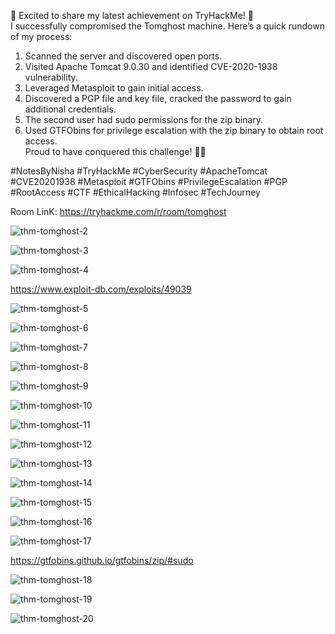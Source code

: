 
🚀 Excited to share my latest achievement on TryHackMe! 🎉</br>
I successfully compromised the Tomghost machine. Here’s a quick rundown of my process:</br>
   <ol> 
	<li> Scanned the server and discovered open ports. </li>
	<li> Visited Apache Tomcat 9.0.30 and identified CVE-2020-1938 vulnerability. </li>
	<li> Leveraged Metasploit to gain initial access. </li>
	<li> Discovered a PGP file and key file, cracked the password to gain additional credentials. </li>
	<li> The second user had sudo permissions for the zip binary. </li>
	<li> Used GTFObins for privilege escalation with the zip binary to obtain root access. </li>
Proud to have conquered this challenge! 🏅💪

</ol>

#NotesByNisha #TryHackMe #CyberSecurity #ApacheTomcat #CVE20201938 #Metasploit #GTFObins #PrivilegeEscalation #PGP #RootAccess #CTF #EthicalHacking #Infosec #TechJourney 


Room LinK: https://tryhackme.com/r/room/tomghost

![thm-tomghost-2](https://github.com/user-attachments/assets/c08e2da8-a56d-48f3-bcc7-f12b1116cfb8)


![thm-tomghost-3](https://github.com/user-attachments/assets/421f7282-76e4-4104-920c-4d0e8eabe1b8)

![thm-tomghost-4](https://github.com/user-attachments/assets/f5dd7a0b-7f60-40b4-b3f0-e2d5475b63b1)


https://www.exploit-db.com/exploits/49039

![thm-tomghost-5](https://github.com/user-attachments/assets/cc38fc1b-aea7-4218-946a-ef18deaaaa43)


![thm-tomghost-6](https://github.com/user-attachments/assets/ecfddeca-6aa8-4d7a-a55e-8a32de020132)

![thm-tomghost-7](https://github.com/user-attachments/assets/5e07d2f8-d0f2-4f80-85a4-cb1acc240ba8)

![thm-tomghost-8](https://github.com/user-attachments/assets/ffbb9260-2b3e-4516-b147-d60ec2a006e6)

![thm-tomghost-9](https://github.com/user-attachments/assets/e4282644-04be-4f22-bc44-dabd21c3a2b8)

![thm-tomghost-10](https://github.com/user-attachments/assets/86e623b9-93bc-4b1c-87f9-03fe84084d6e)

![thm-tomghost-11](https://github.com/user-attachments/assets/4a5474dd-9bc2-42d1-9b2e-940e5fd00090)

![thm-tomghost-12](https://github.com/user-attachments/assets/b7183652-485f-4ae8-a5b1-6ccc41ac8912)

![thm-tomghost-13](https://github.com/user-attachments/assets/2b5af5f2-d6a5-46a8-8845-690adcaae170)

![thm-tomghost-14](https://github.com/user-attachments/assets/4322e48b-92ad-443a-93ac-054cc5229e25)

![thm-tomghost-15](https://github.com/user-attachments/assets/a5f0c96e-9fac-4a5a-995b-5aca35c2acf7)

![thm-tomghost-16](https://github.com/user-attachments/assets/fbe6685a-c77f-43e3-9d3d-b1e527000c11)

![thm-tomghost-17](https://github.com/user-attachments/assets/f2fbf019-e85e-43c2-a36b-914c48b7a906)

https://gtfobins.github.io/gtfobins/zip/#sudo

![thm-tomghost-18](https://github.com/user-attachments/assets/810e100e-a0cb-4a75-9d37-d79ea21d52d2)

![thm-tomghost-19](https://github.com/user-attachments/assets/d261ebfe-fc7d-4b48-9195-071df5a6338b)



![thm-tomghost-20](https://github.com/user-attachments/assets/a32fe8aa-6d62-4afb-b7ff-1a9a4198fedc)



